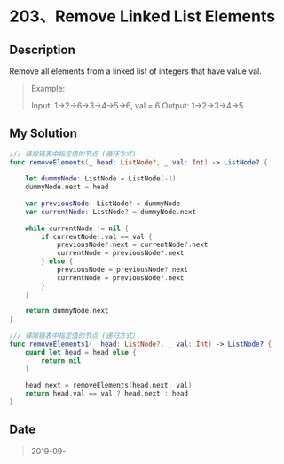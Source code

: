 # 203、Remove Linked List Elements

## Description

Remove all elements from a linked list of integers that have value val.

> Example:
> 
> Input:  1->2->6->3->4->5->6, val = 6
> Output: 1->2->3->4->5


## My Solution

```swift
/// 移除链表中指定值的节点 (循环方式)
func removeElements(_ head: ListNode?, _ val: Int) -> ListNode? {
    
    let dummyNode: ListNode = ListNode(-1)
    dummyNode.next = head
    
    var previousNode: ListNode? = dummyNode
    var currentNode: ListNode? = dummyNode.next
    
    while currentNode != nil {
        if currentNode!.val == val {
            previousNode?.next = currentNode?.next
            currentNode = previousNode?.next
        } else {
            previousNode = previousNode?.next
            currentNode = previousNode?.next
        }
    }
    
    return dummyNode.next
}
    
/// 移除链表中指定值的节点 (递归方式)
func removeElements1(_ head: ListNode?, _ val: Int) -> ListNode? {
    guard let head = head else {
        return nil
    }
    
    head.next = removeElements(head.next, val)
    return head.val == val ? head.next : head
}
```

## Date

> 2019-09-